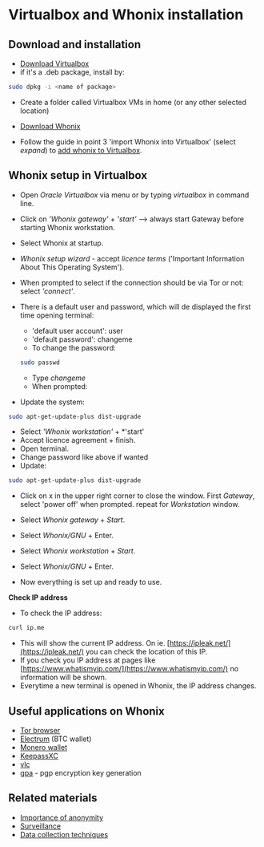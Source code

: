 # Virtualbox and Whonix installation

## Download and installation

- [Download Virtualbox](https://www.virtualbox.org/wiki/Linux_Downloads)  
- if it's a .deb package, install by:

```sh
sudo dpkg -i <name of package>
```
- Create a folder called Virtualbox VMs in home (or any other selected location)

- [Download Whonix](https://www.whonix.org/wiki/Download)  
- Follow the guide in point 3 'import Whonix into Virtualbox' (select *expand*) to [add whonix to Virtualbox](https://www.whonix.org/wiki/VirtualBox/CLI).  

## Whonix setup in Virtualbox

- Open *Oracle Virtualbox* via menu or by typing *virtualbox* in command line.  
- Click on *'Whonix gateway'* + *'start'*  --> always start Gateway before starting Whonix workstation.  
- Select Whonix at startup.  
- *Whonix setup wizard* - accept *licence terms* ('Important Information About This Operating System').  
- When prompted to select if the connection should be via Tor or not: select *'connect'*.  
- There is a default user and password, which will de displayed the first time opening terminal:
    - 'default user account': user
    - 'default password': changeme
    - To change the password:

    ```sh
    sudo passwd
    ```
    - Type *changeme*
    - When prompted: <new password>

- Update the system:

```sh
sudo apt-get-update-plus dist-upgrade
```
- Select *'Whonix workstation'* + *'start'
- Accept licence agreement + finish.
- Open terminal.
- Change password like above if wanted
- Update:

```sh
sudo apt-get-update-plus dist-upgrade
```
- Click on x in the upper right corner to close the window. First *Gateway*, select 'power off' when prompted. repeat for *Workstation* window.

- Select *Whonix gateway* + *Start*.
- Select *Whonix/GNU* + Enter.
- Select *Whonix workstation* + *Start*.
- Select *Whonix/GNU* + Enter.
- Now everything is set up and ready to use.

**Check IP address**

- To check the IP address:

```sh
curl ip.me
```
- This will show the current IP address. On ie. [https://ipleak.net/](https://ipleak.net/) you can check the location of this IP.  
- If you check you IP address at pages like [https://www.whatismyip.com/](https://www.whatismyip.com/) no information will be shown.
- Everytime a new terminal is opened in Whonix, the IP address changes.

## Useful applications on Whonix

- [Tor browser](https://www.torproject.org/download/)
- [Electrum](https://electrum.org/#home) (BTC wallet)
- [Monero wallet](https://www.getmonero.org/)
- [KeepassXC](https://keepassxc.org/)
- [vlc](https://www.videolan.org/vlc/)
- [gpa](https://www.gnupg.org/related_software/gpa/) - pgp encryption key generation

## Related materials

- [Importance of anonymity](https://www.whonix.org/wiki/Anonymity)  
- [Surveillance](https://www.whonix.org/wiki/Surveillance_Capabilities)  
- [Data collection techniques](https://www.whonix.org/wiki/Data_Collection_Techniques)